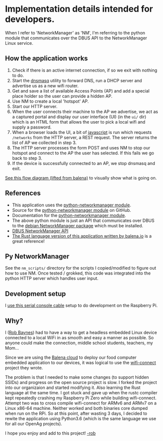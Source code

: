 # Implementation details intended for developers.

When I refer to 'NetworkManager' as 'NM', I'm referring to the python module that communicates over the DBUS API to the NetworkManager Linux service.


## How the application works
1. Check if there is an active internet connection, if so we exit with nothing to do.
1. Start the [dnsmasq](https://en.wikipedia.org/wiki/Dnsmasq) utility to forward DNS, run a DHCP server and advertise us as a new wifi router.
1. Get and save a list of available Access Points (AP) and add a special place holder so the user can provide a hidden AP.
1. Use NM to create a local 'hotspot' AP.
1. Start our HTTP server.
1. When the user connects their machine to the AP we advertise, we act as a captured portal and display our user interface (UI) (in the `ui/` dir) which is an HTML form that allows the user to pick a local wifi and supply a password.
1. When a browser loads the UI, a bit of [javascript](../ui/js/index.js) is run which requests `/networks` from the HTTP server, a REST request.  The server returns the list of AP we collected in step 3.
1. The HTTP server processes the form POST and uses NM to stop our hotspot and connect to the AP the user has selected.  If this fails we go back to step 3.
1. If the device is successfully connected to an AP, we stop dnsmasq and exit.

[See this flow diagram (lifted from balena)](images/flow.png) to visually show what is going on.


## References
- This application uses the [python-networkmanager module](https://pypi.org/project/python-networkmanager/). 
- Source for the [python-networkmanager module](https://github.com/seveas/python-networkmanager) on GitHub.
- Documentation for the [python-networkmanager module](https://pythonhosted.org/python-networkmanager/).
- The above python module is just an API that communicates over DBUS to the [debian NetworkManager package](https://wiki.debian.org/NetworkManager) which must be installed.
- [DBUS NetworkManager API](https://developer.gnome.org/NetworkManager/1.2/spec.html)
- [The Rust language version of this application written by balena.io](https://github.com/balena-io/wifi-connect) is a great reference!


## Py NetworkManager
See the `nm_scripts/` directory for the scripts I copied/modified to figure out how to use NM.  Once tested / grokked, this code was integrated into the python HTTP server which handles user input.

## Development setup
I [use this serial console cable](console_cable.md) setup to do development on the Raspberry Pi.


## Why?
I ([Rob Baynes](https://github.com/rbaynes)) had to have a way to get a headless embedded Linux device connected to a local WiFi in as smooth and easy a manner as possible.  So anyone could make the connection, middle school students, teachers, my Mom...

Since we are using the [Balena cloud](https://www.balena.io/cloud) to deploy our food computer embedded application to our devices, it was logical to use the [wifi-connect](https://github.com/balena-io/wifi-connect) project they wrote.

The problem is that I needed to make some changes (to support hidden SSIDs) and progress on the open source project is slow.  I forked the project into our organizaion and started modifying it.  Also learning the Rust language at the same time.  I got stuck and gave up when the rustc compiler kept repeatedly crashing my Raspberry Pi Zero while building wifi-connect.  Attempt two was to cross compile wifi-connect for ARMv6 and ARMv7 on a Linux x86-64 machine.  Neither worked and both binaries core dumped when run on the RPi.  So at this point, after wasting 3 days, I decided to rewite the application using Python3.6 (which is the same language we use for all our OpenAg projects).

I hope you enjoy and add to this project!
[-rob](https://github.com/rbaynes)

